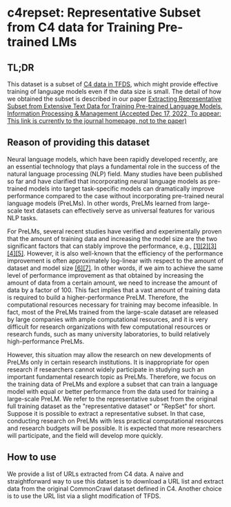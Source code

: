 # c4repset: Representative Subset from C4 data for Training Pre-trained LMs

## TL;DR

This dataset is a subset of [C4 data in TFDS](https://www.tensorflow.org/datasets/catalog/c4), which might provide effective training of language models even if the data size is small.
The detail of how we obtained the subset is described in our paper [Extracting Representative Subset from Extensive Text Data  for Training Pre-trained Language Models, Information Processing & Management (Accepted Dec 17, 2022, To appear: This link is currently to the journal homepage, not to the paper)](https://www.sciencedirect.com/journal/information-processing-and-management)


## Reason of providing this dataset
Neural language models, which have been rapidly developed recently, are an essential technology that plays a fundamental role in the success of the natural language processing (NLP) field. 
Many studies have been published so far and have clarified that incorporating neural language models as pre-trained models into target task-specific models can dramatically improve performance compared to the case without incorporating pre-trained neural language models (PreLMs). 
In other words, PreLMs learned from large-scale text datasets can effectively serve as universal features for various NLP tasks.

For PreLMs, several recent studies have verified and experimentally proven that the amount of training data and increasing the model size are the two significant factors that can stably improve the performance, e.g.,  [[1]](https://aclanthology.org/N18-1202)[[2]](https://aclanthology.org/N19-1423)[[3]](http://jmlr.org/papers/v21/20-074.html)[[4]](https://aclanthology.org/2020.acl-main.703)[[5]](https://proceedings.neurips.cc/paper/2020/hash/1457c0d6bfcb4967418bfb8ac142f64a-Abstract.html). 
However, it is also well-known that the efficiency of the performance improvement is often approximately log-linear with respect to the amount of dataset and model size [[6]](https://arxiv.org/abs/2001.08361)[[7]](https://arxiv.org/abs/2010.14701).
In other words, if we aim to achieve the same level of performance improvement as that obtained by increasing the amount of data from a certain amount, we need to increase the amount of data by a factor of 100. 
This fact implies that a vast amount of training data is required to build a higher-performance PreLM. 
Therefore, the computational resources necessary for training may become infeasible. 
In fact, most of the PreLMs trained from the large-scale dataset are released by large companies with ample computational resources, and it is very difficult for research organizations with few computational resources or research funds, such as many university laboratories, to build relatively high-performance PreLMs.

However, this situation may allow the research on new developments of PreLMs only in certain research institutions. 
It is inappropriate for open research if researchers cannot widely participate in studying such an important fundamental research topic as PreLMs. 
Therefore, we focus on the training data of PreLMs and explore a subset that can train a language model with equal or better performance from the data used for training a large-scale PreLM. 
We refer to the representative subset from the original full training dataset as the "representative dataset" or "RepSet" for short. 
Suppose it is possible to extract a representative subset. 
In that case, conducting research on PreLMs with less practical computational resources and research budgets will be possible. 
It is expected that more researchers will participate, and the field will develop more quickly.


## How to use

We provide a list of URLs extracted from C4 data.
A naive and straightforward way to use this dataset is to download a URL list and extract data from the original CommonCrawl dataset defined in C4.
Another choice is to use the URL list via a slight modification of TFDS.
